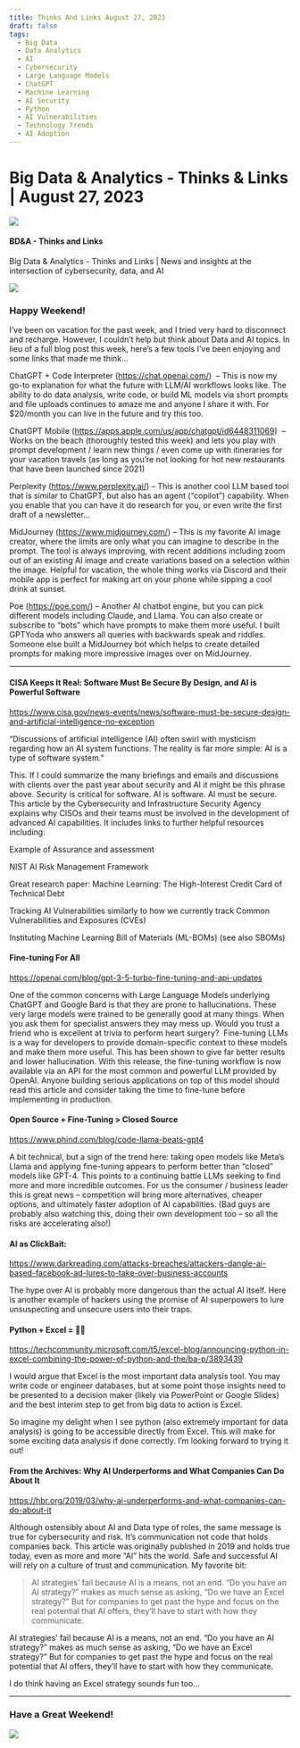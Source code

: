 ```yaml
---
title: Thinks And Links August 27, 2023
draft: false
tags:
  - Big Data
  - Data Analytics
  - AI
  - Cybersecurity
  - Large Language Models
  - ChatGPT
  - Machine Learning
  - AI Security
  - Python
  - AI Vulnerabilities
  - Technology Trends
  - AI Adoption
---
```


# Big Data & Analytics - Thinks & Links | August 27, 2023

![](../images\1679742887729)

#### BD&A - Thinks and Links

Big Data & Analytics - Thinks and Links | News and insights at the intersection of cybersecurity, data, and AI

![](../https://media.licdn.com/mediaD4E12AQGnQrQ7ndvK1w)

### Happy Weekend!

I’ve been on vacation for the past week, and I tried very hard to disconnect and recharge. However, I couldn’t help but think about Data and AI topics. In lieu of a full blog post this week, here’s a few tools I’ve been enjoying and some links that made me think…

ChatGPT + Code Interpreter (https://chat.openai.com/)  – This is now my go-to explanation for what the future with LLM/AI workflows looks like. The ability to do data analysis, write code, or build ML models via short prompts and file uploads continues to amaze me and anyone I share it with. For $20/month you can live in the future and try this too.

ChatGPT Mobile (https://apps.apple.com/us/app/chatgpt/id6448311069)  – Works on the beach (thoroughly tested this week) and lets you play with prompt development / learn new things / even come up with itineraries for your vacation travels (as long as you’re not looking for hot new restaurants that have been launched since 2021)

Perplexity (https://www.perplexity.ai/) – This is another cool LLM based tool that is similar to ChatGPT, but also has an agent (“copilot”) capability. When you enable that you can have it do research for you, or even write the first draft of a newsletter…

MidJourney (https://www.midjourney.com/) – This is my favorite AI image creator, where the limits are only what you can imagine to describe in the prompt. The tool is always improving, with recent additions including zoom out of an existing AI image and create variations based on a selection within the image. Helpful for vacation, the whole thing works via Discord and their mobile app is perfect for making art on your phone while sipping a cool drink at sunset.

Poe (https://poe.com/) – Another AI chatbot engine, but you can pick different models including Claude, and Llama. You can also create or subscribe to “bots” which have prompts to make them more useful. I built GPTYoda who answers all queries with backwards speak and riddles. Someone else built a MidJourney bot which helps to create detailed prompts for making more impressive images over on MidJourney.

---

#### CISA Keeps It Real: Software Must Be Secure By Design, and AI is Powerful Software

https://www.cisa.gov/news-events/news/software-must-be-secure-design-and-artificial-intelligence-no-exception

“Discussions of artificial intelligence (AI) often swirl with mysticism regarding how an AI system functions. The reality is far more simple: AI is a type of software system.”

This. If I could summarize the many briefings and emails and discussions with clients over the past year about security and AI it might be this phrase above. Security is critical for software. AI is software. AI must be secure. This article by the Cybersecurity and Infrastructure Security Agency explains why CISOs and their teams must be involved in the development of advanced AI capabilities. It includes links to further helpful resources including:

Example of Assurance and assessment

NIST AI Risk Management Framework

Great research paper: Machine Learning: The High-Interest Credit Card of Technical Debt

Tracking AI Vulnerabilities similarly to how we currently track Common Vulnerabilities and Exposures (CVEs)

Instituting Machine Learning Bill of Materials (ML-BOMs) (see also SBOMs)

#### Fine-tuning For All

https://openai.com/blog/gpt-3-5-turbo-fine-tuning-and-api-updates

One of the common concerns with Large Language Models underlying ChatGPT and Google Bard is that they are prone to hallucinations. These very large models were trained to be generally good at many things. When you ask them for specialist answers they may mess up. Would you trust a friend who is excellent at trivia to perform heart surgery?  Fine-tuning LLMs is a way for developers to provide domain-specific context to these models and make them more useful. This has been shown to give far better results and lower hallucination. With this release, the fine-tuning workflow is now available via an API for the most common and powerful LLM provided by OpenAI. Anyone building serious applications on top of this model should read this article and consider taking the time to fine-tune before implementing in production.

#### Open Source + Fine-Tuning > Closed Source

https://www.phind.com/blog/code-llama-beats-gpt4

A bit technical, but a sign of the trend here: taking open models like Meta’s Llama and applying fine-tuning appears to perform better than “closed” models like GPT-4. This points to a continuing battle LLMs seeking to find more and more incredible outcomes. For us the consumer / business leader this is great news – competition will bring more alternatives, cheaper options, and ultimately faster adoption of AI capabilities. (Bad guys are probably also watching this, doing their own development too – so all the risks are accelerating also!)

#### AI as ClickBait:

https://www.darkreading.com/attacks-breaches/attackers-dangle-ai-based-facebook-ad-lures-to-take-over-business-accounts

The hype over AI is probably more dangerous than the actual AI itself. Here is another example of hackers using the promise of AI superpowers to lure unsuspecting and unsecure users into their traps.

#### Python + Excel = 💚🐍

https://techcommunity.microsoft.com/t5/excel-blog/announcing-python-in-excel-combining-the-power-of-python-and-the/ba-p/3893439

I would argue that Excel is the most important data analysis tool. You may write code or engineer databases, but at some point those insights need to be presented to a decision maker (likely via PowerPoint or Google Slides) and the best interim step to get from big data to action is Excel.

So imagine my delight when I see python (also extremely important for data analysis) is going to be accessible directly from Excel. This will make for some exciting data analysis if done correctly. I’m looking forward to trying it out!

#### From the Archives: Why AI Underperforms and What Companies Can Do About It

https://hbr.org/2019/03/why-ai-underperforms-and-what-companies-can-do-about-it

Although ostensibly about AI and Data type of roles, the same message is true for cybersecurity and risk. It’s communication not code that holds companies back. This article was originally published in 2019 and holds true today, even as more and more “AI” hits the world. Safe and successful AI will rely on a culture of trust and communication. My favorite bit:

> AI strategies’ fail because AI is a means, not an end. “Do you have an AI strategy?” makes as much sense as asking, “Do we have an Excel strategy?” But for companies to get past the hype and focus on the real potential that AI offers, they’ll have to start with how they communicate.

AI strategies’ fail because AI is a means, not an end. “Do you have an AI strategy?” makes as much sense as asking, “Do we have an Excel strategy?” But for companies to get past the hype and focus on the real potential that AI offers, they’ll have to start with how they communicate.

I do think having an Excel strategy sounds fun too…

---

### Have a Great Weekend!

![](../images\1693144614593)
